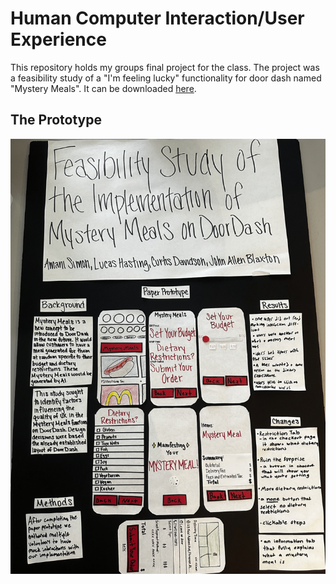 # Human Computer Interaction/User Experience
This repository holds my groups final project for the class. The project was a feasibility study of a "I'm feeling lucky" functionality for door dash named "Mystery Meals". It can be downloaded [here](https://github.com/LucasHasting/HCI-UX-Final-Project/blob/main/HCI_UX.pdf).

## The Prototype
![PROTOTYPE](prototype.png)
